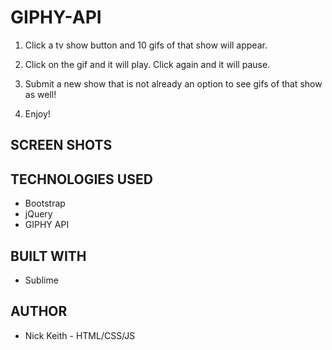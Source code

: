 # GIPHY-API
1. Click a tv show button and 10 gifs of that show will appear.

2. Click on the gif and it will play.  Click again and it will pause.

3. Submit a new show that is not already an option to see gifs of that show as well!

4. Enjoy!

## SCREEN SHOTS

## TECHNOLOGIES USED
- Bootstrap
- jQuery
- GIPHY API

## BUILT WITH
- Sublime 

## AUTHOR
- Nick Keith - HTML/CSS/JS
